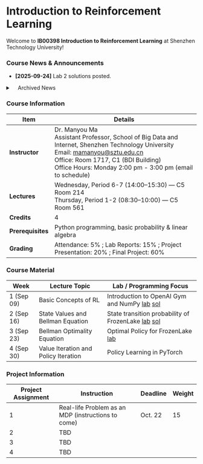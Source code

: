 #  Introduction to Reinforcement Learning

Welcome to **IB00398 Introduction to Reinforcement Learning** at Shenzhen Technology University!  

### Course News & Announcements
- **[2025-09-24]** Lab 2 solutions posted. <br>

<details>
<summary>&nbsp;&nbsp;&nbsp;&nbsp;Archived News</summary>
    - **[2025-09-23]** Lecture on September 24 is cancelled due to the typhoon landing. Stay safe everyone! <br>
    - **[2025-09-18]** Lab 1 solutions posted. <br>
    - **[2025-09-17]** Course GitHub repo opened. <br>

</details>

### Course Information 

| **Item**          | **Details** |
|-------------------|-------------|
| **Instructor**    | Dr. Manyou Ma <br> Assistant Professor, School of Big Data and Internet, Shenzhen Technology University <br> Email: [mamanyou@sztu.edu.cn](mailto:mamanyou@sztu.edu.cn) <br> Office: Room 1717, C1 (BDI Building) <br> Office Hours: Monday 2:00 pm - 3:00 pm (email to schedule) |
| **Lectures**      | Wednesday, Period 6-7 (14:00–15:30) — C5 Room 214 <br> Thursday, Period 1-2 (08:30–10:00) — C5 Room 561 |
| **Credits**       | 4 |
| **Prerequisites** | Python programming, basic probability & linear algebra |
| **Grading**       | Attendance: 5% ; Lab Reports: 15% ; Project Presentation: 20% ; Final Project: 60% |


### Course Material 
| Week | Lecture Topic | Lab / Programming Focus |
|--------|------------------|------------------------|
| 1 (Sep 09)| Basic Concepts of RL |  Introduction to OpenAI Gym and NumPy [lab](https://github.com/manyouma/DRL_sztu/blob/main/labs/Lab01_frozenLake_intro.ipynb) [sol](https://github.com/manyouma/DRL_sztu/blob/main/labs/Lab01_frozenLake_intro_ans.ipynb)|
| 2 (Sep 16)| State Values and Bellman Equation | State transition probability of FrozenLake [lab](https://github.com/manyouma/DRL_sztu/blob/main/labs/Lab02_frozenLake_MDP.ipynb) [sol](https://github.com/manyouma/DRL_sztu/blob/main/labs/Lab02_frozenLake_MDP_sol.ipynb)|
| 3 (Sep 23)| Bellman Optimality Equation | Optimal Policy for FrozenLake [lab](https://github.com/manyouma/DRL_sztu/blob/main/labs/Lab03_frozenLake_optimal.ipynb)|
| 4 (Sep 30)| Value Iteration and Policy Iteration | Policy Learning in PyTorch|


### Project Information
| Project Assignment  | Instruction  |   Deadline  |   Weight    |
|---------|---------------|------------------------|-----|
| 1  | Real-life Problem as an MDP (instructions to come)| Oct. 22 | 15 |
| 2  | TBD  |||
| 3  | TBD  |||
| 4  | TBD  |||
